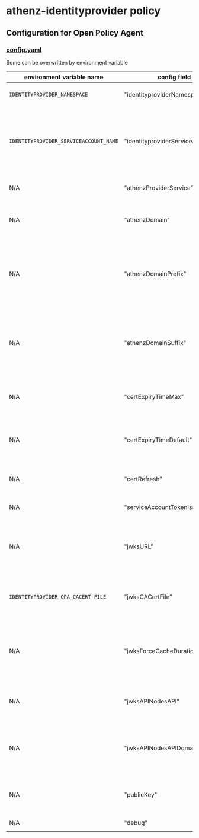 # athenz-identityprovider policy

## Configuration for Open Policy Agent

### [config.yaml](policy/config.yaml)

Some can be overwritten by environment variable

  | environment variable name | config field | default value | example value | description |
  | ----- | ----- | ----- | ----- | ----- |
  | `IDENTITYPROVIDER_NAMESPACE` | "identityproviderNamespace" | `""` | `"athenz"` | k8s namespace to deploy identityprovider |
  | `IDENTITYPROVIDER_SERVICEACCOUNT_NAME` | "identityproviderServiceAccount" | `""` | `"identityprovider-service"` | k8s serciceaccount name represented in the service account token for kube-mgmt in identityprovider |
  | N/A | "athenzProviderService" | `""` | `"athenz.identityprovider"` | athenz identity provider service full name |
  | N/A | "athenzDomain" | `""` | `""` | must be specified to hard-code an athenz domain for k8s users |
  | N/A | "athenzDomainPrefix" | `""` | `"identityprovider"` | must be specified to concatenate static prefix to k8s namespace to dynamically resolve athenz domain for k8s users |
  | N/A | "athenzDomainSuffix" | `""` | `""` | must be specified to concatenate static suffix to k8s namespace to dynamically resolve athenz domain for k8s users |
  | N/A | "certExpiryTimeMax" | `43200` | `10080` or `20160` | allowed max expiry time in minutes for X.509 identity certificate |
  | N/A | "certExpiryTimeDefault" | `43200` | `10080` or `20160` | default value for allowed expiry time in minutes for X.509 identity certificate |
  | N/A | "certRefresh" | `false` | `true` | set true to allow refreshing X.509 identity certificate or not |
  | N/A | "serviceAccountTokenIssuer" | `"https://kubernetes.default.svc"` | `"https://kubernetes.default.svc.cluster.local"` | an expected value for "iss" field in jwt |
  | N/A | "jwksURL" | `""` | `"https://10.96.0.1/openid/v1/jwks"` | endpoint url to retrieve jwks as public keys(verification keys) for k8s service account token(jwt) |
  | `IDENTITYPROVIDER_OPA_CACERT_FILE` | "jwksCACertFile" | `""` | `"/var/run/secrets/kubernetes.io/serviceaccount/ca.crt"` | a certificate authority file path to intract with the endpoint url to retrieve jwks |
  | N/A | "jwksForceCacheDurationSeconds" | `` | `3600` | cache duration in seconds for storing jwks on memory (to prevent increasing load to kube-apiserver) |
  | N/A | "jwksAPINodesAPI" | `` | `` | endpoint url to retrieve controller node list to retrieve jwks |
  | N/A | "jwksAPINodesAPIDomain" | `` | `` | endpoint domain for tls server certificate verification for every each controller node |
  | N/A | "publicKey" | `""` | `""` | public key(verification key) for k8s service account token(jwt) |
  | N/A | "debug" | `` | `true` | enable debug logging |
